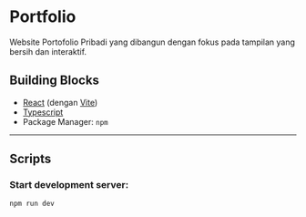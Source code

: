 # Portfolio

Website Portofolio Pribadi yang dibangun dengan fokus pada tampilan yang bersih dan interaktif.

## Building Blocks

- [React](https://react.dev) (dengan [Vite](https://vitejs.dev))
- [Typescript](https://www.typescriptlang.org/)
- Package Manager: `npm`

---

## Scripts

### Start development server:

```bash
npm run dev